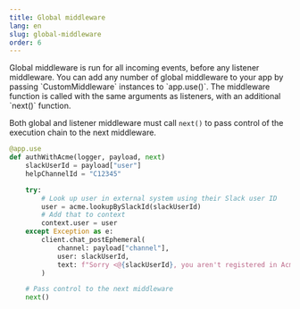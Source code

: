 ```yaml
---
title: Global middleware
lang: en
slug: global-middleware
order: 6
---
```


<div class="section-content">
Global middleware is run for all incoming events, before any listener middleware. You can add any number of global middleware to your app by passing `CustomMiddleware` instances to `app.use()`. The middleware function is called with the same arguments as listeners, with an additional `next()` function.

Both global and listener middleware must call `next()` to pass control of the execution chain to the next middleware. 
</div>

```python
@app.use
def authWithAcme(logger, payload, next)
    slackUserId = payload["user"]
    helpChannelId = "C12345"

    try:
        # Look up user in external system using their Slack user ID
        user = acme.lookupBySlackId(slackUserId)
        # Add that to context
        context.user = user
    except Exception as e:
        client.chat_postEphemeral(
            channel: payload["channel"],
            user: slackUserId,
            text: f"Sorry <@{slackUserId}, you aren't registered in Acme or there was an error with authentication. Please post in <#${helpChannelId}> for assistance"
        )

    # Pass control to the next middleware
    next()
```
